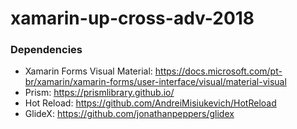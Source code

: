 # xamarin-up-cross-adv-2018


### Dependencies

* Xamarin Forms Visual Material: https://docs.microsoft.com/pt-br/xamarin/xamarin-forms/user-interface/visual/material-visual
* Prism: https://prismlibrary.github.io/
* Hot Reload: https://github.com/AndreiMisiukevich/HotReload
* GlideX: https://github.com/jonathanpeppers/glidex
